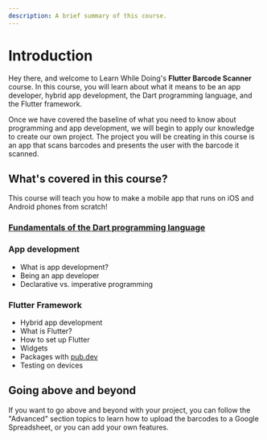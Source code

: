 ```yaml
---
description: A brief summary of this course.
---
```


# Introduction

Hey there, and welcome to Learn While Doing's **Flutter Barcode Scanner** course. In this course, you will learn about what it means to be an app developer, hybrid app development, the Dart programming language, and the Flutter framework.

Once we have covered the baseline of what you need to know about programming and app development, we will begin to apply our knowledge to create our own project. The project you will be creating in this course is an app that scans barcodes and presents the user with the barcode it scanned.

## What's covered in this course?

This course will teach you how to make a mobile app that runs on iOS and Android phones from scratch!

### [Fundamentals of the Dart programming language](https://dart-programming.learnwhiledoing.org)

### App development

* What is app development?
* Being an app developer
* Declarative vs. imperative programming

### **Flutter Framework**

* Hybrid app development
* What is Flutter?
* How to set up Flutter
* Widgets
* Packages with [pub.dev](https://pub.dev)
* Testing on devices

## Going above and beyond

If you want to go above and beyond with your project, you can follow the "Advanced" section topics to learn how to upload the barcodes to a Google Spreadsheet, or you can add your own features.

